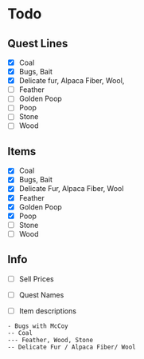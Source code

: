 # Todo

## Quest Lines

- [x] Coal
- [x] Bugs, Bait
- [x] Delicate fur, Alpaca Fiber, Wool,
- [ ] Feather
- [ ] Golden Poop
- [ ] Poop
- [ ] Stone
- [ ] Wood

## Items

- [x] Coal
- [x] Bugs, Bait
- [x] Delicate Fur, Alpaca Fiber, Wool
- [x] Feather
- [x] Golden Poop
- [x] Poop
- [ ] Stone
- [ ] Wood

## Info

- [ ] Sell Prices
- [ ] Quest Names
- [ ] Item descriptions


```
- Bugs with McCoy
-- Coal
--- Feather, Wood, Stone
-- Delicate Fur / Alpaca Fiber/ Wool

```